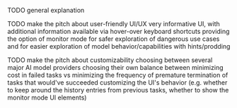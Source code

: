 
TODO general explanation

TODO make the pitch about user-friendly UI/UX
    very informative UI, with additional information available via hover-over
    keyboard shortcuts
    providing the option of monitor mode for safer exploration of dangerous use cases and for easier exploration of model behavior/capabilities with hints/prodding

TODO make the pitch about customizability
    choosing between several major AI model providers
    choosing their own balance between minimizing cost in failed tasks vs minimizing the frequency of premature termination of tasks that would've succeeded
    customizing the UI's behavior (e.g. whether to keep around the history entries from previous tasks, whether to show the monitor mode UI elements)



